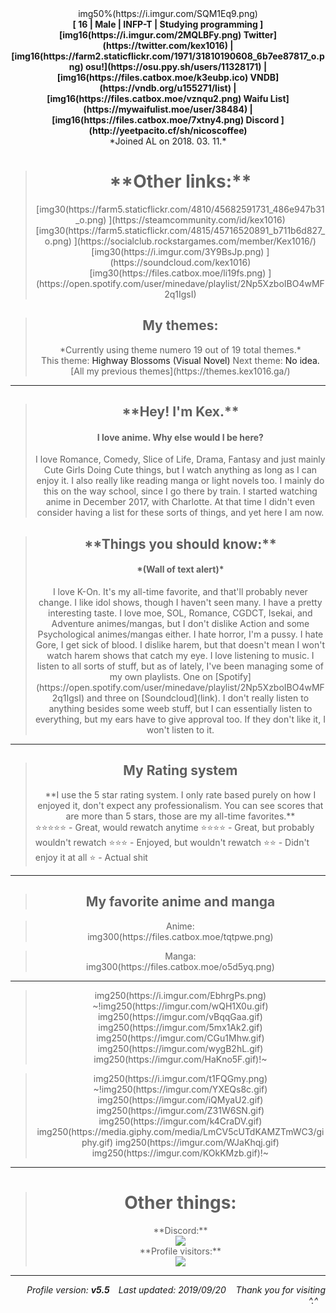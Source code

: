<!--{"background":"linear-gradient(rgba(var(--color-background),0.8),rgba(var(--color-background),0.8)),url('https://i.imgur.com/DsaiDiR.jpg') 100% fixed","customCSS":"* {\n    --kex-dark: 33, 33, 33;\n    --kex-light: 213, 255, 249;\n    --kex-red: 175, 14, 14;\n    --kex-blue: 17, 152, 194;\n    --kex-green: 3, 168, 17;\n    --kex-yellow: 255, 233, 35;\n}\n\n.about .content-wrap[data-v-2cf72664] {\n    max-height: none;\n    overflow: hidden;\n    background: linear-gradient(200deg, rgba(213, 213, 213, 0.01) 0%, rgba(213, 213, 213, 0.01) 14.286%,rgba(140, 140, 140, 0.01) 14.286%, rgba(140, 140, 140, 0.01) 28.572%,rgba(52, 52, 52, 0.01) 28.572%, rgba(52, 52, 52, 0.01) 42.858%,rgba(38, 38, 38, 0.01) 42.858%, rgba(38, 38, 38, 0.01) 57.144%,rgba(159, 159, 159, 0.01) 57.144%, rgba(159, 159, 159, 0.01) 71.42999999999999%,rgba(71, 71, 71, 0.01) 71.43%, rgba(71, 71, 71, 0.01) 85.71600000000001%,rgba(88, 88, 88, 0.01) 85.716%, rgba(88, 88, 88, 0.01) 100.002%),linear-gradient(337deg, rgba(25, 25, 25, 0.01) 0%, rgba(25, 25, 25, 0.01) 12.5%,rgba(150, 150, 150, 0.01) 12.5%, rgba(150, 150, 150, 0.01) 25%,rgba(84, 84, 84, 0.01) 25%, rgba(84, 84, 84, 0.01) 37.5%,rgba(85, 85, 85, 0.01) 37.5%, rgba(85, 85, 85, 0.01) 50%,rgba(188, 188, 188, 0.01) 50%, rgba(188, 188, 188, 0.01) 62.5%,rgba(80, 80, 80, 0.01) 62.5%, rgba(80, 80, 80, 0.01) 75%,rgba(73, 73, 73, 0.01) 75%, rgba(73, 73, 73, 0.01) 87.5%,rgba(219, 219, 219, 0.01) 87.5%, rgba(219, 219, 219, 0.01) 100%),linear-gradient(203deg, rgba(233, 233, 233, 0.01) 0%, rgba(233, 233, 233, 0.01) 25%,rgba(114, 114, 114, 0.01) 25%, rgba(114, 114, 114, 0.01) 50%,rgba(164, 164, 164, 0.01) 50%, rgba(164, 164, 164, 0.01) 75%,rgba(228, 228, 228, 0.01) 75%, rgba(228, 228, 228, 0.01) 100%),linear-gradient(317deg, rgba(139, 139, 139, 0.02) 0%, rgba(139, 139, 139, 0.02) 16.667%,rgba(44, 44, 44, 0.02) 16.667%, rgba(44, 44, 44, 0.02) 33.334%,rgba(166, 166, 166, 0.02) 33.334%, rgba(166, 166, 166, 0.02) 50.001000000000005%,rgba(2, 2, 2, 0.02) 50.001%, rgba(2, 2, 2, 0.02) 66.668%,rgba(23, 23, 23, 0.02) 66.668%, rgba(23, 23, 23, 0.02) 83.33500000000001%,rgba(21, 21, 21, 0.02) 83.335%, rgba(21, 21, 21, 0.02) 100.002%),linear-gradient(328deg, rgba(3, 3, 3, 0.03) 0%, rgba(3, 3, 3, 0.03) 12.5%,rgba(116, 116, 116, 0.03) 12.5%, rgba(116, 116, 116, 0.03) 25%,rgba(214, 214, 214, 0.03) 25%, rgba(214, 214, 214, 0.03) 37.5%,rgba(217, 217, 217, 0.03) 37.5%, rgba(217, 217, 217, 0.03) 50%,rgba(68, 68, 68, 0.03) 50%, rgba(68, 68, 68, 0.03) 62.5%,rgba(118, 118, 118, 0.03) 62.5%, rgba(118, 118, 118, 0.03) 75%,rgba(200, 200, 200, 0.03) 75%, rgba(200, 200, 200, 0.03) 87.5%,rgba(198, 198, 198, 0.03) 87.5%, rgba(198, 198, 198, 0.03) 100%),linear-gradient(97deg, rgba(195, 195, 195, 0.03) 0%, rgba(195, 195, 195, 0.03) 16.667%,rgba(177, 177, 177, 0.03) 16.667%, rgba(177, 177, 177, 0.03) 33.334%,rgba(170, 170, 170, 0.03) 33.334%, rgba(170, 170, 170, 0.03) 50.001000000000005%,rgba(158, 158, 158, 0.03) 50.001%, rgba(158, 158, 158, 0.03) 66.668%,rgba(121, 121, 121, 0.03) 66.668%, rgba(121, 121, 121, 0.03) 83.33500000000001%,rgba(146, 146, 146, 0.03) 83.335%, rgba(146, 146, 146, 0.03) 100.002%),linear-gradient(268deg, rgba(103, 103, 103, 0.03) 0%, rgba(103, 103, 103, 0.03) 25%,rgba(112, 112, 112, 0.03) 25%, rgba(112, 112, 112, 0.03) 50%,rgba(4, 4, 4, 0.03) 50%, rgba(4, 4, 4, 0.03) 75%,rgba(227, 227, 227, 0.03) 75%, rgba(227, 227, 227, 0.03) 100%),linear-gradient(90deg, hsl(98,0%,0%),hsl(98,0%,0%));\n    border: 2px solid rgb(var(--kex-yellow));\n    border-radius: 5px;\n}\n\n.nav-wrap {\n        background: rgb(var(--kex-dark)) !important;\n}\n\n.nav .link {\n    -webkit-transition: opacity .3s ease-in-out !important;\n    -moz-transition: opacity .3s ease-in-out !important;\n    -ms-transition: opacity .3s ease-in-out !important;\n    -o-transition: opacity .3s ease-in-out !important;\n    transition: opacity .3s ease-in-out !important;\n    transition: 0.3s !important;\n}\n\n.markdown a:visited {\n    color: rgb(var(--kex-yellow));\n}\n\n.markdown a:link {\n    color: rgb(var(--kex-yellow));\n}\n\n.markdown a:active {\n    color: rgb(var(--kex-red));\n}\n\n.markdown a:hover {\n    color: rgb(var(--kex-light));\n}\n\n.markdown blockquote {\n    background: rgba(var(--kex-yellow),0.3);\n    border: none !important;\n}\n\n.markdown hr {\n    border: solid 2px rgba(var(--kex-yellow),.5);\n    border-radius: 2px;\n}\n\n.wrap .link.router-link-exact-active.router-link-active, .nav .link.router-link-exact-active.router-link-active {\n    background: transparent !important;\n    color: rgb(var(--kex-yellow)) !important;\n}\n\n.nav .link:hover, .wrap .link.router-link-exact-active.router-link-active, .nav .link.router-link-exact-active.router-link-active:hover {\n    background: rgba(var(--kex-yellow),0.2) !important;\n    color: rgb(var(--kex-light)) !important;\n}\n\n.header-wrap .banner .name, .nav-btn[data-v-def11618] {\n    background: rgba(var(--color-blue));\n    border-radius: 5px;\n    padding: 6px 15px;\n    margin: 16px 15px;\n    animation-duration: 20s;\n    animation-iteration-count: infinite;\n    animation-name: rainbow;\n    animation-timing-function: ease-in-out;\n    cursor: default;\n}\n\n.nav-btn[data-v-def11618] {\n    content: 'FOLLOW ME!!!!!' !important;\n}\n\n.donator-badge[data-v-def11618] {\n    animation-duration: 20s;\n    animation-iteration-count: infinite;\n    animation-name: rainbow;\n    animation-timing-function: ease-in-out;\n    cursor: default;\n}"}-->
<center>img50%(https://i.imgur.com/SQM1Eq9.png)
<div></div>
<b>[ 16 | Male | INFP-T | Studying programming ]</b>
<div></div><!---------------    important links                         --------------->
<b>[img16(https://i.imgur.com/2MQLBFy.png) Twitter](https://twitter.com/kex1016) | [img16(https://farm2.staticflickr.com/1971/31810190608_6b7ee87817_o.png) osu!](https://osu.ppy.sh/users/11328171) | [img16(https://files.catbox.moe/k3eubp.ico) VNDB](https://vndb.org/u155271/list) | [img16(https://files.catbox.moe/vznqu2.png) Waifu List](https://mywaifulist.moe/user/38484) | [img16(https://files.catbox.moe/7xtny4.png) Discord ](http://yeetpacito.cf/sh/nicoscoffee)</b>
<div></div><!---------------    section end                             --------------->
<div rel="spoiler">*Joined AL on 2018. 03. 11.*</div>
<div></div><!---------------    not so important links (small icons)    --------------->
<blockquote><h1>**Other links:**</h1>
[img30(https://farm5.staticflickr.com/4810/45682591731_486e947b31_o.png) ](https://steamcommunity.com/id/kex1016) [img30(https://farm5.staticflickr.com/4815/45716520891_b711b6d827_o.png) ](https://socialclub.rockstargames.com/member/Kex1016/) [img30(https://i.imgur.com/3Y9BsJp.png) ](https://soundcloud.com/kex1016) [img30(https://files.catbox.moe/li19fs.png) ](https://open.spotify.com/user/minedave/playlist/2Np5XzboIBO4wMF2q1IgsI)</blockquote>
<div></div><!---------------    section end                             --------------->
<div></div>
<blockquote><h2>My themes:</h2>
*Currently using theme numero 19 out of 19 total themes.*
<div rel="spoiler">This theme: <a>Highway Blossoms (Visual Novel)</a>
Next theme: <a>No idea.</a>
[All my previous themes](https://themes.kex1016.ga/)</div></blockquote>
</center>
<div></div>
<hr>
<p></p>
<center><blockquote><h2>**Hey! I'm Kex.**</h2>
<h4>I love anime. Why else would I be here?</h4>
<div rel="spoiler">I love Romance, Comedy, Slice of Life, Drama, Fantasy and just mainly Cute Girls Doing Cute things, but I watch anything as long as I can enjoy it. I also really like reading manga or light novels too. I mainly do this on the way school, since I go there by train. I started watching anime in December 2017, with Charlotte. At that time I didn't even consider having a list for these sorts of things, and yet here I am now.</div></blockquote><blockquote><h2>**Things you should know:**</h2>
<h4>*(Wall of text alert)*</h4>
<div rel="spoiler">I love K-On. It's my all-time favorite, and that'll probably never change. I like idol shows, though I haven't seen many. I have a pretty interesting taste. I love moe, SOL, Romance, CGDCT, Isekai, and Adventure animes/mangas, but I don't dislike Action and some Psychological animes/mangas either. I hate horror, I'm a pussy. I hate Gore, I get sick of blood. I dislike harem, but that doesn't mean I won't watch harem shows that catch my eye. I love listening to music. I listen to all sorts of stuff, but as of lately, I've been managing some of my own playlists. One on [Spotify](https://open.spotify.com/user/minedave/playlist/2Np5XzboIBO4wMF2q1IgsI) and three on [Soundcloud](link). I don't really listen to anything besides some weeb stuff, but I can essentially listen to everything, but my ears have to give approval too. If they don't like it, I won't listen to it.</div></blockquote></center>
<hr>
<blockquote><center><h2>My Rating system</h2>
**I use the 5 star rating system. I only rate based purely on how I enjoyed it, don't expect any professionalism. You can see scores that are more than 5 stars, those are my all-time favorites.**</center>
⭐⭐⭐⭐⭐ - Great, would rewatch anytime
⭐⭐⭐⭐ - Great, but probably wouldn't rewatch
⭐⭐⭐ - Enjoyed, but wouldn't rewatch
⭐⭐ - Didn't enjoy it at all
⭐ - Actual shit</blockquote>

<hr>
<center><blockquote><h2>My favorite anime and manga</h2></blockquote>
<blockquote>Anime:
<div rel="spoiler">img300(https://files.catbox.moe/tqtpwe.png)</div></blockquote><blockquote>Manga:
<div rel="spoiler">img300(https://files.catbox.moe/o5d5yq.png)</div></blockquote></center>
<hr>
<center>
<blockquote>img250(https://i.imgur.com/EbhrgPs.png)
~!img250(https://imgur.com/wQH1X0u.gif) img250(https://imgur.com/vBqqGaa.gif)
img250(https://imgur.com/5mx1Ak2.gif) img250(https://imgur.com/CGu1Mhw.gif)
img250(https://imgur.com/wygB2hL.gif) img250(https://imgur.com/HaKno5F.gif)!~</blockquote>
<blockquote>img250(https://i.imgur.com/t1FQGmy.png)
~!img250(https://imgur.com/YXEQs8c.gif) img250(https://imgur.com/iQMyaU2.gif)
img250(https://imgur.com/Z31W6SN.gif) img250(https://imgur.com/k4CraDV.gif)
img250(https://media.giphy.com/media/LmCV5cUTdKAMZTmWC3/giphy.gif) img250(https://imgur.com/WJaKhqj.gif)
img250(https://imgur.com/KOkKMzb.gif)!~</blockquote></center>
<hr>
<center><blockquote><h1>Other things:</h1>
**Discord:**
<div rel="spoiler"><img src="https://discord.c99.nl/widget/theme-1/147709526357966848.png"></div>
**Profile visitors:**
<div rel="spoiler"><a href="https://info.flagcounter.com/zo2l"><img src="https://s05.flagcounter.com/count2/zo2l/bg_1F232D/txt_FFFFFF/border_7621CC/columns_8/maxflags_14/viewers_0/labels_1/pageviews_1/flags_0/percent_0/"></a></div></blockquote></center>
<div><hr></div>
<p align="right"><i>Profile version: <b>v5.5&nbsp;&nbsp;&nbsp;</b>
Last updated: 2019/09/20&nbsp;&nbsp;&nbsp;
Thank you for visiting ^.^&nbsp;&nbsp;&nbsp;</i></p>